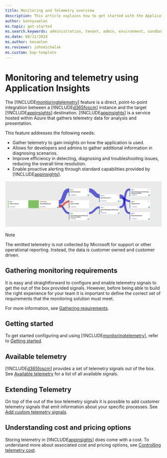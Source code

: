 ```yaml
---
title: Monitoring and Telemetry overview
description: This article explains how to get started with the Application Insights integration for finance and 
author: kennysaelen
ms.topic: get-started
ms.search.keywords: administration, tenant, admin, environment, sandbox, telemetry
ms.date: 08/11/2024
ms.author: kesaelen
ms.reviewer: johnmichalak
ms.custom: bap-template
---
```


# Monitoring and telemetry using Application Insights

The [!INCLUDE[monitoringtelemetry](./includes/finops-monitoring-feature-name.md)] feature is a direct, point-to-point integration between a [!INCLUDE[d365foscm](./includes/finops-product-name-long.md)] instance and the target [!INCLUDE[appinsights](./includes/azure-application-insights-name.md)] destination. [!INCLUDE[appinsights](./includes/azure-application-insights-name.md)] is a service hosted within Azure that gathers telemetry data for analysis and presentation. 

This feature addresses the following needs:

- Gather telemetry to gain insights on how the application is used.
- Allows for developers and admins to gather additional information in diagnosing scenarios.
- Improve efficiency in detecting, diagnosing and troubleshooting issues, reducing the overall time resolution.
- Enable proactive alerting through standard capabilities provided by [!INCLUDE[appinsights](../includes/azure-application-insights-name.md)].  

[![Monitoring and Telemetry Feature.](./images/monitoring-overview-userflows.png)](../monitoring-overview-userflows.png)

> [!NOTE]
> The emitted telemetry is not collected by Microsoft for support or other operational reporting. Instead, the data is customer owned and customer driven.

## Gathering monitoring requirements

It is easy and straightforward to configure and enable telemetry signals to get the out of the box provided signals. However, before being able to build the right experience for your team it is important to define the correct set of requirements that the monitoring solution must meet.

For more information, see [Gathering requirements](./monitoring-gathering-requirements.md).

## Getting started

To get started configuring and using [!INCLUDE[monitoringtelemetry](../includes/finops-monitoring-feature-name.md)], refer to [Getting started](./monitoring-getting-started.md).

## Available telemetry

[!INCLUDE[d365foscm](../includes/finops-product-name-long.md)] provides a set of telemetry signals out of the box. See [Available telemetry](./monitoring-available-telemetry.md) for a list of all available signals.

## Extending Telemetry

On top of the out of the box telemetry signals it is possible to add customer telemetry signals that emit information about your specific processes. See [Add custom telemetry signals](./monitoring-developer-add-custom-signals.md).

## Understanding cost and pricing options

Storing telemetry in [!INCLUDE[appinsights](../includes/azure-application-insights-name.md)] does come with a cost. To understand more about associated cost and pricing options, see [Controlling telemetry cost](./monitoring-controlling-telemetry-costs.md).
